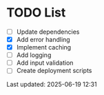 # TODO List

- [ ] Update dependencies
- [x] Add error handling
- [x] Implement caching
- [ ] Add logging
- [ ] Add input validation
- [ ] Create deployment scripts

Last updated: 2025-06-19 12:31
